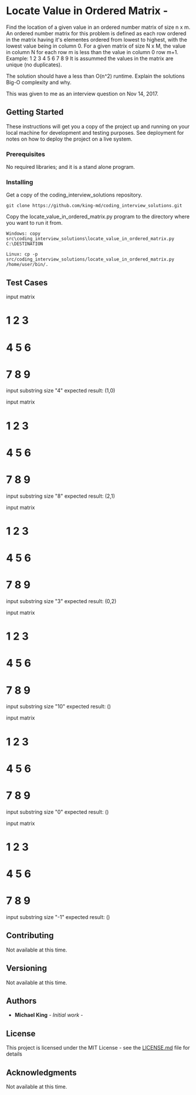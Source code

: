 # Locate Value in Ordered Matrix - 

Find the location of a given value in an ordered number matrix of size n x m.
An ordered number matrix for this problem is defined as each row ordered in the matrix having it's elementes ordered from lowest to highest, with the lowest value being in column 0.  For a given matrix of size N x M, the value in column N for each row m is less than the value in column 0 row m+1.
  Example:
  1 2 3
  4 5 6
  7 8 9
It is assummed the values in the matrix are unique (no duplicates).

The solution should have a less than O(n^2) runtime.
Explain the solutions Big-O complexity and why.

This was given to me as an interview question on Nov 14, 2017.

## Getting Started

These instructions will get you a copy of the project up and running on your local machine for development and testing purposes. See deployment for notes on how to deploy the project on a live system.

### Prerequisites

No required libraries; and it is a stand alone program.

### Installing

Get a copy of the coding_interview_solutions repository.

```
git clone https://github.com/king-md/coding_interview_solutions.git
```

Copy the locate_value_in_ordered_matrix.py program to the directory where you want to run it from.

```
Windows: copy src\coding_interview_solutions\locate_value_in_ordered_matrix.py C:\DESTINATION

Linux: cp -p src/coding_interview_solutions/locate_value_in_ordered_matrix.py /home/user/bin/.
```


## Test Cases

input matrix
# 1 2 3
# 4 5 6
# 7 8 9
input substring size "4"
expected result: (1,0)

input matrix
# 1 2 3
# 4 5 6
# 7 8 9
input substring size "8"
expected result: (2,1)

input matrix
# 1 2 3
# 4 5 6
# 7 8 9
input substring size "3"
expected result: (0,2)

input matrix
# 1 2 3
# 4 5 6
# 7 8 9
input substring size "10"
expected result: ()

input matrix
# 1 2 3
# 4 5 6
# 7 8 9
input substring size "0"
expected result: ()

input matrix
# 1 2 3
# 4 5 6
# 7 8 9
input substring size "-1"
expected result: ()

## Contributing

Not available at this time.

## Versioning

Not available at this time.

## Authors

* **Michael King** - *Initial work* - 

## License

This project is licensed under the MIT License - see the [LICENSE.md](LICENSE.md) file for details

## Acknowledgments

Not available at this time.
